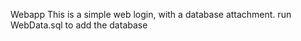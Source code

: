 Webapp
This is a simple web login, with a database attachment. 
run WebData.sql to add the database
